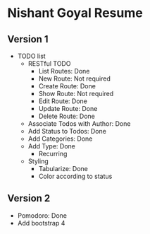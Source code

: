 # Nishant Goyal Resume

## Version 1

- TODO list
  - RESTful TODO
    - List Routes: Done
    - New Route: Not required
    - Create Route: Done
    - Show Route: Not required
    - Edit Route: Done
    - Update Route: Done
    - Delete Route: Done
  - Associate Todos with Author: Done
  - Add Status to Todos: Done
  - Add Categories: Done
  - Add Type: Done
    - Recurring
  - Styling
    - Tabularize: Done
    - Color according to status

## Version 2

- Pomodoro: Done
- Add bootstrap 4
